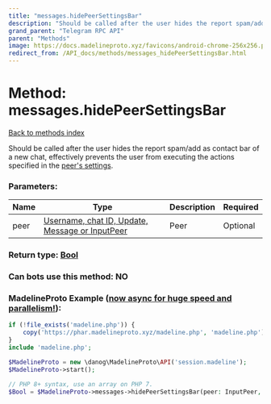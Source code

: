 ```yaml
---
title: "messages.hidePeerSettingsBar"
description: "Should be called after the user hides the report spam/add as contact bar of a new chat, effectively prevents the user from executing the actions specified in the [peer's settings](../constructors/peerSettings.html)."
grand_parent: "Telegram RPC API"
parent: "Methods"
image: https://docs.madelineproto.xyz/favicons/android-chrome-256x256.png
redirect_from: /API_docs/methods/messages_hidePeerSettingsBar.html
---
```

# Method: messages.hidePeerSettingsBar
[Back to methods index](index.html)



Should be called after the user hides the report spam/add as contact bar of a new chat, effectively prevents the user from executing the actions specified in the [peer's settings](../constructors/peerSettings.html).

### Parameters:

| Name     |    Type       | Description | Required |
|----------|---------------|-------------|----------|
|peer|[Username, chat ID, Update, Message or InputPeer](/API_docs/types/InputPeer.html) | Peer | Optional|


### Return type: [Bool](/API_docs/types/Bool.html)

### Can bots use this method: **NO**


### MadelineProto Example ([now async for huge speed and parallelism!](https://docs.madelineproto.xyz/docs/ASYNC.html)):


```php
if (!file_exists('madeline.php')) {
    copy('https://phar.madelineproto.xyz/madeline.php', 'madeline.php');
}
include 'madeline.php';

$MadelineProto = new \danog\MadelineProto\API('session.madeline');
$MadelineProto->start();

// PHP 8+ syntax, use an array on PHP 7.
$Bool = $MadelineProto->messages->hidePeerSettingsBar(peer: InputPeer, );
```

